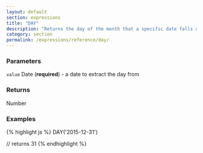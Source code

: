 ```yaml
---
layout: default
section: expressions
title: "DAY"
description: "Returns the day of the month that a specific date falls on, in numeric format."
category: section
permalink: /expressions/reference/day/
---
```


### Parameters

`value` Date (__required__) - a date to extract the day from

### Returns

Number

### Examples

{% highlight js %}
DAY('2015-12-31')

// returns 31
{% endhighlight %}